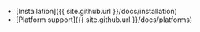 * [Installation]({{ site.github.url }}/docs/installation)
* [Platform support]({{ site.github.url }}/docs/platforms)